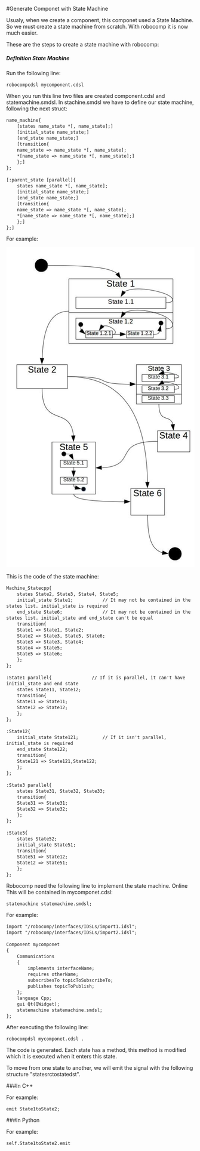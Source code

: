 #Generate Componet with State Machine

Usualy, when we create a component, this componet used a State Machine. So we must create a state machine from scratch. With robocomp it is now much easier. 

These are the steps to create a state machine with robocomp:

##### Definition State Machine

Run the following line:

	robocompcdsl mycomponent.cdsl

When you run this line two files are created component.cdsl and statemachine.smdsl. In stachine.smdsl we have to define our state machine, following the next struct:

	name_machine{
	    [states name_state *[, name_state];]
	    [initial_state name_state;]
	    [end_state name_state;]
	    [transition{
		name_state => name_state *[, name_state];
		*[name_state => name_state *[, name_state];]
	    };]
	};

	[:parent_state [parallel]{
	    states name_state *[, name_state];
	    [initial_state name_state;]
	    [end_state name_state;]
	    [transition{
		name_state => name_state *[, name_state];
		*[name_state => name_state *[, name_state];]
	    };]
	};]

For example:

![State Machine](img/StateMachine.jpg)

This is the code of the state machine:

	Machine_Statecpp{
	    states State2, State3, State4, State5;
	    initial_state State1;			// It may not be contained in the states list. initial_state is required
	    end_state State6;				// It may not be contained in the states list. initial_state and end_state can't be equal
	    transition{
		State1 => State1, State2;
		State2 => State3, State5, State6;
		State3 => State3, State4;
		State4 => State5;
		State5 => State6;
	    };
	};

	:State1 parallel{				// If it is parallel, it can't have initial_state and end state
	    states State11, State12;
	    transition{
		State11 => State11;
		State12 => State12;
	    };
	};

	:State12{
	    initial_state State121;			// If it isn't parallel, initial_state is required
	    end_state State122;
	    transition{
		State121 => State121,State122;
	    };
	};

	:State3 parallel{
	    states State31, State32, State33;
	    transition{
		State31 => State31;
		State32 => State32;
	    };
	};

	:State5{
	    states State52;
	    initial_state State51;
	    transition{
		State51 => State12;
		State12 => State51;
	    };
	};

Robocomp need the following line to implement the state machine. Online This will be contained in mycomponet.cdsl:

	statemachine statemachine.smdsl;

For example:

	import "/robocomp/interfaces/IDSLs/import1.idsl";
	import "/robocomp/interfaces/IDSLs/import2.idsl";

	Component mycomponet
	{
		Communications
		{
			implements interfaceName;
			requires otherName;
			subscribesTo topicToSubscribeTo;
			publishes topicToPublish;
		};
		language Cpp;
		gui Qt(QWidget);
		statemachine statemachine.smdsl;
	};

After executing the following line:

	robocompdsl mycomponet.cdsl .

The code is generated. Each state has a method, this method is modified which it is  executed when it enters this state.

To move from one state to another, we will emit the signal with the following structure "statesrctostatedst".

###In C++

For example:

	emit State1toState2;

###In Python

For example:

	self.State1toState2.emit

